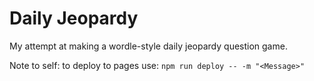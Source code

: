# Daily Jeopardy

My attempt at making a wordle-style daily jeopardy question game.

Note to self: to deploy to pages use: `npm run deploy -- -m "<Message>"`